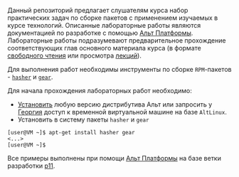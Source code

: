 Данный репозиторий предлагает слушателям курса набор практических задач по сборке пакетов с применением изучаемых в курсе технологий. Описанные лабораторные работы являются документацией по разработке с помощью [Альт Платформы](www.basealt.ru/alt-platform). Лабораторные работы подразумевают предварительное прохождение соответствующих глав основного материала курса (в формате [свободного чтения](https://github.com/UsamG1t/Methodics_of_LinuxAppDev) или просмотра [лекций](https://uneex.org/LecturesCMC/LinuxApplicationDevelopment2024)).

Для выполнения работ необходимы инструменты по сборке `RPM`-пакетов - [`hasher`](https://www.altlinux.org/Hasher) и [`gear`](https://www.altlinux.org/Gear). 

Для начала прохождения лабораторных работ необходимо:
 + [Установить](https://www.altlinux.org/Releases/Download) любую версию дистрибутива Альт или запросить у [Георгия](http://uneex.org/FrBrGeorge) доступ к временной виртуальной машине на базе `AltLinux`.
 + Установить в систему пакеты `hasher` и `gear`
```console
[user@VM ~]$ apt-get install hasher gear
<...>
[user@VM ~]$
```

Все примеры выполнены при помощи [Альт Платформы](https://docs.altlinux.org/ru-RU/alt-platform/10.0/html-single/alt-platform/index.html#whatis) на базе ветки разработки [p11](https://www.altlinux.org/%D0%9E%D0%B4%D0%B8%D0%BD%D0%BD%D0%B0%D0%B4%D1%86%D0%B0%D1%82%D0%B0%D1%8F_%D0%BF%D0%BB%D0%B0%D1%82%D1%84%D0%BE%D1%80%D0%BC%D0%B0).